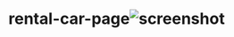 # rental-car-page![screenshot](https://user-images.githubusercontent.com/115615568/211341990-1a723137-e2a3-4e45-a93b-a963ea2b4fb3.png)
